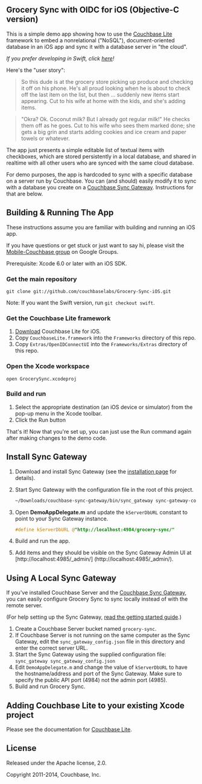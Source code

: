 ## Grocery Sync with OIDC for iOS (Objective-C version)

This is a simple demo app showing how to use the [Couchbase Lite][1] framework to embed a nonrelational ("NoSQL"), document-oriented database in an iOS app and sync it with a database server in "the cloud".

_If you prefer developing in Swift, click [here](https://github.com/couchbaselabs/Grocery-Sync-iOS/tree/swift)!_

Here's the "user story":

> So this dude is at the grocery store picking up produce and checking it off on his phone. He's all proud looking when he is about to check off the last item on the list, but then ... suddenly new items start appearing. Cut to his wife at home with the kids, and she's adding items.

> "Okra? Ok. Coconut milk? But I already got regular milk!" He checks them off as he goes. Cut to his wife who sees them marked done; she gets a big grin and starts adding cookies and ice cream and paper towels or whatever.

The app just presents a simple editable list of textual items with checkboxes, which are stored persistently in a local database, and shared in realtime with all other users who are synced with the same cloud database.

For demo purposes, the app is hardcoded to sync with a specific database on a server run by Couchbase. You can (and should) easily modify it to sync with a database you create on a [Couchbase Sync Gateway][7]. Instructions for that are below.

## Building & Running The App

These instructions assume you are familiar with building and running an iOS app.

If you have questions or get stuck or just want to say hi, please visit the [Mobile-Couchbase group][4] on Google Groups.

Prerequisite: Xcode 6.0 or later with an iOS SDK.

### Get the main repository

    git clone git://github.com/couchbaselabs/Grocery-Sync-iOS.git

Note: If you want the Swift version, run `git checkout swift`.

### Get the Couchbase Lite framework

1. [Download][1] Couchbase Lite for iOS.
2. Copy `CouchbaseLite.framework` into the `Frameworks` directory of this repo.
3. Copy `Extras/OpenIDConnectUI` into the `Frameworks/Extras` directory of this repo.

### Open the Xcode workspace

    open GrocerySync.xcodeproj

### Build and run

1. Select the appropriate destination (an iOS device or simulator) from the pop-up menu in the Xcode toolbar.
2. Click the Run button

That's it! Now that you're set up, you can just use the Run command again after making changes to the demo code.

## Install Sync Gateway

1. Download and install Sync Gateway (see the [installation page](http://developer.couchbase.com/documentation/mobile/current/installation/sync-gateway/index.html) for details).
2. Start Sync Gateway with the configuration file in the root of this project.

	```bash
	~/Downloads/couchbase-sync-gateway/bin/sync_gateway sync-gateway-config.json
	```

3. Open **DemoAppDelegate.m** and update the `kServerDbURL` constant to point to your Sync Gateway instance.

	```objective-c
	#define kServerDbURL @"http://localhost:4984/grocery-sync/"
	```

4. Build and run the app.
5. Add items and they should be visible on the Sync Gateway Admin UI at [http://localhost:4985/_admin/]
(http://localhost:4985/_admin/).

## Using A Local Sync Gateway

If you've installed Couchbase Server and the [Couchbase Sync Gateway][7], you can easily configure
Grocery Sync to sync locally instead of with the remote server.

(For help setting up the Sync Gateway, [read the getting started guide][8].)

1. Create a Couchbase Server bucket named `grocery-sync`.
2. If Couchbase Server is not running on the same computer as the Sync Gateway, edit the `sync_gateway_config.json` file in this directory and enter the correct server URL.
3. Start the Sync Gateway using the supplied configuration file: `sync_gateway sync_gateway_config.json`
4. Edit `DemoAppDelegate.m` and change the value of `kServerDbURL` to have the hostname/address and port of the Sync Gateway. Make sure to specify the public API port (4984) not the admin port (4985).
5. Build and run Grocery Sync.

## Adding Couchbase Lite to your existing Xcode project

Please see the documentation for [Couchbase Lite][6].


## License

Released under the Apache license, 2.0.

Copyright 2011-2014, Couchbase, Inc.

[1]: http://www.couchbase.com/download#cb-mobile
[2]: http://couchdb.apache.org
[4]: https://groups.google.com/group/mobile-couchbase
[6]: http://docs.couchbase.com/couchbase-lite/cbl-ios/#adding-couchbase-lite-to-your-app
[7]: http://www.couchbase.com/mobile#sync-gateway
[8]: http://developer.couchbase.com/mobile/develop/guides/sync-gateway/index.html
